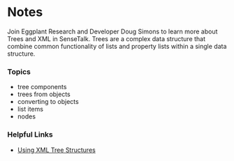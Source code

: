 # Notes

Join Eggplant Research and Developer Doug Simons to learn more about Trees and XML in SenseTalk. Trees are a complex data structure that combine 
common functionality of lists and property lists within a single data structure.

### Topics
- tree components
- trees from objects
- converting to objects
- list items
- nodes

### Helpful Links
- [Using XML Tree Structures](https://docs.eggplantsoftware.com/studio/stk-using-xml-tree-structures/)

